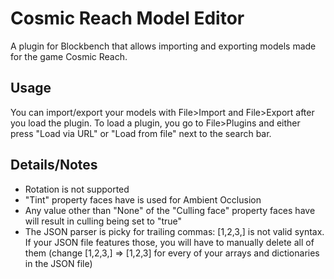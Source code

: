 # Cosmic Reach Model Editor
A plugin for Blockbench that allows importing and exporting models made for the game Cosmic Reach.

## Usage

You can import/export your models with File>Import and File>Export after you load the plugin. To load a plugin, you go to File>Plugins and either press "Load via URL" or "Load from file" next to the search bar.

## Details/Notes
- Rotation is not supported
- "Tint" property faces have is used for Ambient Occlusion
- Any value other than "None" of the "Culling face" property faces have will result in culling being set to "true"
- The JSON parser is picky for trailing commas: [1,2,3,] is not valid syntax. If your JSON file features those, you will have to manually delete all of them (change [1,2,3,] => [1,2,3] for every of your arrays and dictionaries in the JSON file)
